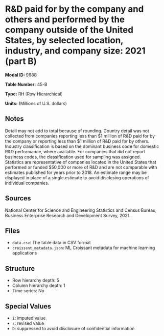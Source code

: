 # R&D paid for by the company and others and performed by the company outside of the United States, by selected location, industry, and company size: 2021 (part B)

**Modal ID:** 9688

**Table Number:** 45-B

**Type:** RH (Row Hierarchical)

**Units:** (Millions of U.S. dollars)

## Notes

Detail may not add to total because of rounding. Country detail was not collected from companies reporting less than $1 million of R&D paid for by the company or reporting less than $1 million of R&D paid for by others. Industry classification is based on the dominant business code for domestic R&D performance, where available. For companies that did not report business codes, the classification used for sampling was assigned. Statistics are representative of companies located in the United States that performed or funded $50,000 or more of R&D and are not comparable with estimates published for years prior to 2018. An estimate range may be displayed in place of a single estimate to avoid disclosing operations of individual companies.

## Sources

National Center for Science and Engineering Statistics and Census Bureau, Business Enterprise Research and Development Survey, 2021.

## Files

- `data.csv`: The table data in CSV format
- `croissant_metadata.json`: ML Croissant metadata for machine learning applications

## Structure

- Row hierarchy depth: 5
- Column hierarchy depth: 1
- Time series: No

## Special Values

- `i`: imputed value
- `r`: revised value
- `D`: suppressed to avoid disclosure of confidential information
